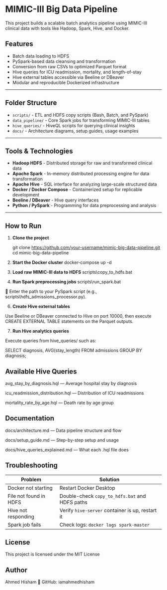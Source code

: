 # MIMIC-III Big Data Pipeline

This project builds a scalable batch analytics pipeline using MIMIC-III clinical data with tools like Hadoop, Spark, Hive, and Docker.


## Features

- Batch data loading to HDFS
- PySpark-based data cleansing and transformation
- Conversion from raw CSVs to optimized Parquet format
- Hive queries for ICU readmission, mortality, and length-of-stay
- Hive external tables accessible via Beeline or DBeaver
- Modular and reproducible Dockerized infrastructure

---

## Folder Structure

- `scripts/` - ETL and HDFS copy scripts (Bash, Batch, and PySpark)
- `data_pipeline/` - Core Spark jobs for transforming MIMIC-III tables
- `hive_queries/` - HiveQL scripts for querying clinical insights
- `docs/` - Architecture diagrams, setup guides, usage examples

---

## Tools & Technologies

- **Hadoop HDFS** - Distributed storage for raw and transformed clinical data
- **Apache Spark** - In-memory distributed processing engine for data transformation
- **Apache Hive** - SQL interface for analyzing large-scale structured data
- **Docker / Docker Compose** - Containerized setup for replicable development
- **Beeline / DBeaver** - Hive query interfaces
- **Python / PySpark** - Programming for data preprocessing and analysis

---

## How to Run

1. **Clone the project**

   git clone https://github.com/your-username/mimic-big-data-pipeline.git
   cd mimic-big-data-pipeline

2. **Start the Docker cluster**
   docker-compose up -d
   
3.  **Load raw MIMIC-III data to HDFS**
   scripts\copy_to_hdfs.bat

5. **Run Spark preprocessing jobs**
   scripts\run_spark.bat
   
📌 Enter the path to your PySpark script (e.g., scripts\hdfs_admissions_processor.py).

6. **Create Hive external tables**

Use Beeline or DBeaver connected to Hive on port 10000, then execute CREATE EXTERNAL TABLE statements on the Parquet outputs.

7. **Run Hive analytics queries**

Execute queries from hive_queries/ such as:

SELECT diagnosis, AVG(stay_length) FROM admissions GROUP BY diagnosis;

## Available Hive Queries

avg_stay_by_diagnosis.hql — Average hospital stay by diagnosis

icu_readmission_distribution.hql — Distribution of ICU readmissions

mortality_rate_by_age.hql — Death rate by age group

## Documentation

docs/architecture.md — Data pipeline structure and flow

docs/setup_guide.md — Step-by-step setup and usage

docs/hive_queries_explained.md — What each .hql file does

## Troubleshooting

| Problem                | Solution                                         |
| ---------------------- | ------------------------------------------------ |
| Docker not starting    | Restart Docker Desktop                           |
| File not found in HDFS | Double-check `copy_to_hdfs.bat` and HDFS paths   |
| Hive not responding    | Verify `hive-server` container is up, restart it |
| Spark job fails        | Check logs: `docker logs spark-master`           |

## License
This project is licensed under the MIT License

## Author
Ahmed Hisham
🔗 GitHub: iamahmedhisham




